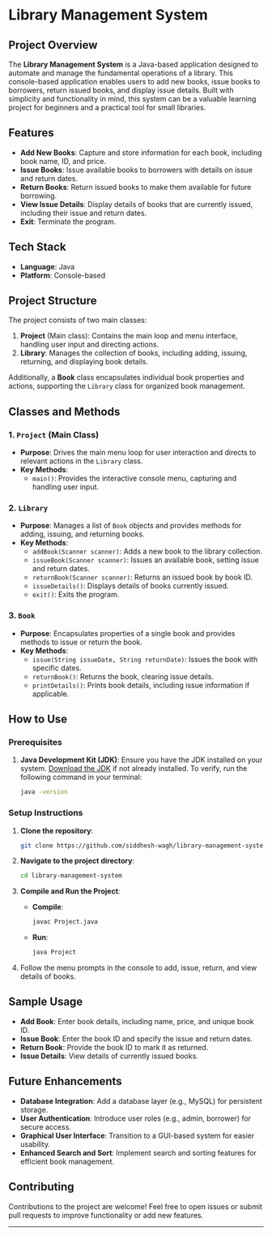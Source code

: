 # Library Management System

## Project Overview

The **Library Management System** is a Java-based application designed to automate and manage the fundamental operations of a library. This console-based application enables users to add new books, issue books to borrowers, return issued books, and display issue details. Built with simplicity and functionality in mind, this system can be a valuable learning project for beginners and a practical tool for small libraries.

## Features

- **Add New Books**: Capture and store information for each book, including book name, ID, and price.
- **Issue Books**: Issue available books to borrowers with details on issue and return dates.
- **Return Books**: Return issued books to make them available for future borrowing.
- **View Issue Details**: Display details of books that are currently issued, including their issue and return dates.
- **Exit**: Terminate the program.

## Tech Stack

- **Language**: Java
- **Platform**: Console-based

## Project Structure

The project consists of two main classes:
1. **Project** (Main class): Contains the main loop and menu interface, handling user input and directing actions.
2. **Library**: Manages the collection of books, including adding, issuing, returning, and displaying book details.

Additionally, a **Book** class encapsulates individual book properties and actions, supporting the `Library` class for organized book management.

## Classes and Methods

### 1. `Project` (Main Class)

- **Purpose**: Drives the main menu loop for user interaction and directs to relevant actions in the `Library` class.
- **Key Methods**:
  - `main()`: Provides the interactive console menu, capturing and handling user input.

### 2. `Library`

- **Purpose**: Manages a list of `Book` objects and provides methods for adding, issuing, and returning books.
- **Key Methods**:
  - `addBook(Scanner scanner)`: Adds a new book to the library collection.
  - `issueBook(Scanner scanner)`: Issues an available book, setting issue and return dates.
  - `returnBook(Scanner scanner)`: Returns an issued book by book ID.
  - `issueDetails()`: Displays details of books currently issued.
  - `exit()`: Exits the program.

### 3. `Book`

- **Purpose**: Encapsulates properties of a single book and provides methods to issue or return the book.
- **Key Methods**:
  - `issue(String issueDate, String returnDate)`: Issues the book with specific dates.
  - `returnBook()`: Returns the book, clearing issue details.
  - `printDetails()`: Prints book details, including issue information if applicable.

## How to Use

### Prerequisites
1. **Java Development Kit (JDK)**: Ensure you have the JDK installed on your system. [Download the JDK](https://www.oracle.com/java/technologies/javase-downloads.html) if not already installed. To verify, run the following command in your terminal:
   ```bash
   java -version
   ```

### Setup Instructions

1. **Clone the repository**:
   ```bash
   git clone https://github.com/siddhesh-wagh/library-management-system.git
   ```

2. **Navigate to the project directory**:
   ```bash
   cd library-management-system
   ```

3. **Compile and Run the Project**:
   - **Compile**:
     ```bash
     javac Project.java
     ```
   - **Run**:
     ```bash
     java Project
     ```

4. Follow the menu prompts in the console to add, issue, return, and view details of books.

## Sample Usage

- **Add Book**: Enter book details, including name, price, and unique book ID.
- **Issue Book**: Enter the book ID and specify the issue and return dates.
- **Return Book**: Provide the book ID to mark it as returned.
- **Issue Details**: View details of currently issued books.

## Future Enhancements

- **Database Integration**: Add a database layer (e.g., MySQL) for persistent storage.
- **User Authentication**: Introduce user roles (e.g., admin, borrower) for secure access.
- **Graphical User Interface**: Transition to a GUI-based system for easier usability.
- **Enhanced Search and Sort**: Implement search and sorting features for efficient book management.

## Contributing

Contributions to the project are welcome! Feel free to open issues or submit pull requests to improve functionality or add new features.

--- 
